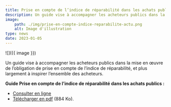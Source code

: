 ```yaml
---
title: Prise en compte de l’indice de réparabilité dans les achats publics
description: Un guide vise à accompagner les acheteurs publics dans la mise en œuvre de l’obligation de prise en compte de l’indice de réparabilité, et plus largement à inspirer l’ensemble des acheteurs.
image: 
    path: ./img/prise-en-compte-indice-reparabilite-actu.png
    alt: Image d'illustration
type: news
date: 2023-01-05
---
```


![]({{ image }})

Un guide vise à accompagner les acheteurs publics dans la mise en œuvre de l’obligation de prise en compte de l’indice de réparabilité, et plus largement à inspirer l’ensemble des acheteurs.

**Guide Prise en compte de l’indice de réparabilité dans les achats publics :**

* [Consulter en ligne](/publications/guide-achat-indice-reparabilite/)
* [Télécharger en pdf](https://www.ecologie.gouv.fr/sites/default/files/Guide%20IR%20Achat%20durable%202022.pdf) (884 Ko).
